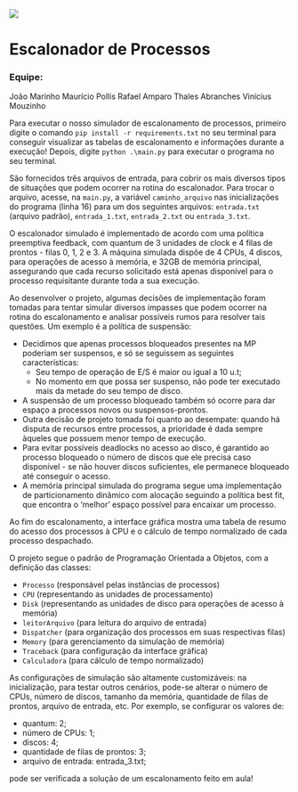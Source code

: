<img src="./assets/banner.png"/>

# Escalonador de Processos

### Equipe:

João Marinho
Maurício Pollis
Rafael Amparo
Thales Abranches
Vinícius Mouzinho

Para executar o nosso simulador de escalonamento de processos, primeiro digite o comando `pip install -r requirements.txt` no seu terminal para conseguir visualizar as tabelas de escalonamento e informações durante a execução! Depois, digite  `python .\main.py` para executar o programa no seu terminal.

São fornecidos três arquivos de entrada, para cobrir os mais diversos tipos de situações que podem ocorrer na rotina do escalonador. Para trocar o arquivo, acesse, na `main.py`, a variável `caminho_arquivo` nas inicializações do programa (linha 16) para um dos seguintes arquivos: `entrada.txt` (arquivo padrão), `entrada_1.txt`, `entrada_2.txt` ou `entrada_3.txt`.

O escalonador simulado é implementado de acordo com uma política preemptiva feedback, com quantum de 3 unidades de clock e 4 filas de prontos - filas 0, 1, 2 e 3. A máquina simulada dispõe de 4 CPUs, 4 discos, para operações de acesso à memória, e 32GB de memória principal, assegurando que cada recurso solicitado está apenas disponível para o processo requisitante durante toda a sua execução.

Ao desenvolver o projeto, algumas decisões de implementação foram tomadas para tentar simular diversos impasses que podem ocorrer na rotina do escalonamento e analisar possíveis rumos para resolver tais questões. Um exemplo é a política de suspensão:

- Decidimos que apenas processos bloqueados presentes na MP poderiam ser suspensos, e só se seguissem as seguintes características:
  - Seu tempo de operação de E/S é maior ou igual a 10 u.t;
  - No momento em que possa ser suspenso, não pode ter executado mais da metade do seu tempo de disco.
- A suspensão de um processo bloqueado também só ocorre para dar espaço a processos novos ou suspensos-prontos.
- Outra decisão de projeto tomada foi quanto ao desempate: quando há disputa de recursos entre processos, a prioridade é dada sempre àqueles que possuem menor tempo de execução.
- Para evitar possíveis deadlocks no acesso ao disco, é garantido ao processo bloqueado o número de discos que ele precisa caso disponível - se não houver discos suficientes, ele permanece bloqueado até conseguir o acesso.
- A memória principal simulada do programa segue uma implementação de particionamento dinâmico com alocação seguindo a política best fit, que encontra o ‘melhor’ espaço possível para encaixar um processo.

Ao fim do escalonamento, a interface gráfica mostra uma tabela de resumo do acesso dos processos à CPU e o cálculo de tempo normalizado de cada processo despachado.

O projeto segue o padrão de Programação Orientada a Objetos, com a definição das classes:

- `Processo` (responsável pelas instâncias de processos)
- `CPU` (representando as unidades de processamento)
- `Disk` (representando as unidades de disco para operações de acesso à memória)
- `leitorArquivo` (para leitura do arquivo de entrada)
- `Dispatcher` (para organização dos processos em suas respectivas filas)
- `Memory` (para gerenciamento da simulação de memória)
- `Traceback` (para configuração da interface gráfica)
- `Calculadora` (para cálculo de tempo normalizado)

As configurações de simulação são altamente customizáveis: na inicialização, para testar outros cenários, pode-se alterar o número de CPUs, número de discos, tamanho da memória, quantidade de filas de prontos, arquivo de entrada, etc. Por exemplo, se configurar os valores de:

- quantum: 2;
- número de CPUs: 1;
- discos: 4;
- quantidade de filas de prontos: 3;
- arquivo de entrada: entrada_3.txt;

pode ser verificada a solução de um escalonamento feito em aula!
